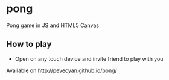 # pong
Pong game in JS and HTML5 Canvas
## How to play
- Open on any touch device and invite friend to play with you 

Available on http://pevecyan.github.io/pong/

